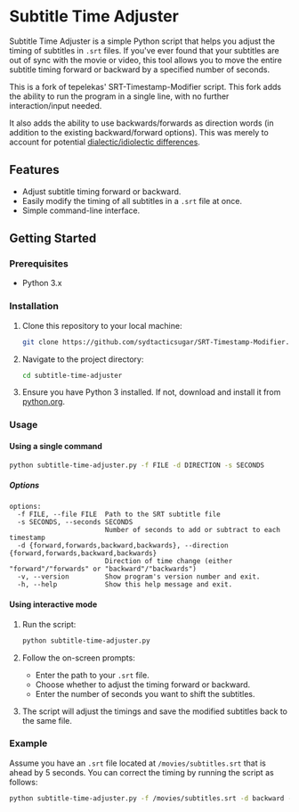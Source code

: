 # Subtitle Time Adjuster

Subtitle Time Adjuster is a simple Python script that helps you adjust the timing of subtitles in `.srt` files. If you've ever found that your subtitles are out of sync with the movie or video, this tool allows you to move the entire subtitle timing forward or backward by a specified number of seconds.

This is a fork of tepelekas' SRT-Timestamp-Modifier script. This fork adds the ability to run the program in a single line, with no further interaction/input needed. 

It also adds the ability to use backwards/forwards as direction words (in addition to the existing backward/forward options). This was merely to account for potential [dialectic/idiolectic differences](https://english.stackexchange.com/questions/109924/is-it-backward-forward-or-backwards-forwards).

## Features

- Adjust subtitle timing forward or backward.
- Easily modify the timing of all subtitles in a `.srt` file at once.
- Simple command-line interface.

## Getting Started

### Prerequisites

- Python 3.x

### Installation

1. Clone this repository to your local machine:

    ```bash
    git clone https://github.com/sydtacticsugar/SRT-Timestamp-Modifier.git
    ```

2. Navigate to the project directory:

    ```bash
    cd subtitle-time-adjuster
    ```

3. Ensure you have Python 3 installed. If not, download and install it from [python.org](https://www.python.org/).

### Usage

#### Using a single command

```bash
python subtitle-time-adjuster.py -f FILE -d DIRECTION -s SECONDS
```

##### Options
```
options:
  -f FILE, --file FILE  Path to the SRT subtitle file
  -s SECONDS, --seconds SECONDS
                        Number of seconds to add or subtract to each timestamp
  -d {forward,forwards,backward,backwards}, --direction {forward,forwards,backward,backwards}
                        Direction of time change (either "forward"/"forwards" or "backward"/"backwards")
  -v, --version         Show program's version number and exit.
  -h, --help            Show this help message and exit.
```

#### Using interactive mode

1. Run the script:

    ```bash
    python subtitle-time-adjuster.py
    ```

2. Follow the on-screen prompts:

    - Enter the path to your `.srt` file.
    - Choose whether to adjust the timing forward or backward.
    - Enter the number of seconds you want to shift the subtitles.

3. The script will adjust the timings and save the modified subtitles back to the same file.

### Example

Assume you have an `.srt` file located at `/movies/subtitles.srt` that is ahead by 5 seconds. You can correct the timing by running the script as follows:

```bash
python subtitle-time-adjuster.py -f /movies/subtitles.srt -d backward -s 5
```